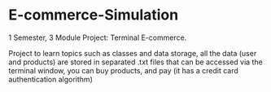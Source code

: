 # E-commerce-Simulation
1 Semester, 3 Module Project: Terminal E-commerce.

Project to learn topics such as classes and data storage, all the data (user and products) are stored in separated .txt files that can be accessed via the terminal window, you can buy products, and pay (it has a credit card authentication algorithm)
